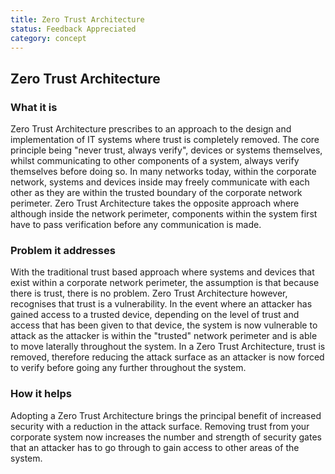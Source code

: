 ```yaml
---
title: Zero Trust Architecture
status: Feedback Appreciated
category: concept
---
```

## Zero Trust Architecture

### What it is
Zero Trust Architecture prescribes to an approach to the design and implementation of IT systems where trust is completely removed. The core principle being "never trust, always verify", devices or systems themselves, whilst communicating to other components of a system, always verify themselves before doing so. In many networks today, within the corporate network, systems and devices inside may freely communicate with each other as they are within the trusted boundary of the corporate network perimeter. Zero Trust Architecture takes the opposite approach where although inside the network perimeter, components within the system first have to pass verification before any communication is made.

### Problem it addresses
With the traditional trust based approach where systems and devices that exist within a corporate network perimeter, the assumption is that because there is trust, there is no problem. Zero Trust Architecture however, recognises that trust is a vulnerability. In the event where an attacker has gained access to a trusted device, depending on the level of trust and access that has been given to that device, the system is now vulnerable to attack as the attacker is within the "trusted" network perimeter and is able to move laterally throughout the system. In a Zero Trust Architecture, trust is removed, therefore reducing the attack surface as an attacker is now forced to verify before going any further throughout the system.

### How it helps
Adopting a Zero Trust Architecture brings the principal benefit of increased security with a reduction in the attack surface. Removing trust from your corporate system now increases the number and strength of security gates that an attacker has to go through to gain access to other areas of the system.
